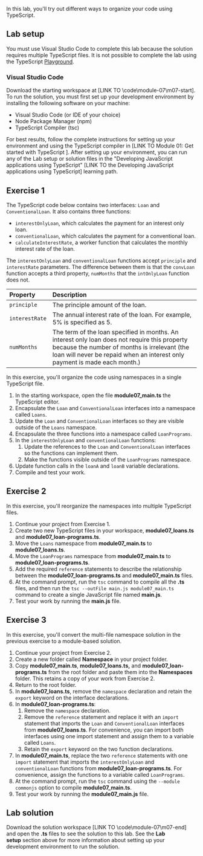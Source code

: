 In this lab, you'll try out different ways to organize your code using TypeScript.

## Lab setup

You must use Visual Studio Code to complete this lab because the solution requires multiple TypeScript files. It is not possible to complete the lab using the TypeScript [Playground](https://www.typescriptlang.org/play).

### Visual Studio Code

Download the starting workspace at [LINK TO \code\module-07\m07-start]. To run the solution, you must first set up your development environment by installing the following software on your machine:

- Visual Studio Code (or IDE of your choice)
- Node Package Manager (npm)
- TypeScript Compiler (tsc)

For best results, follow the complete instructions for setting up your environment and using the TypeScript compiler in [LINK TO Module 01: Get started with TypeScript ]. After setting up your environment, you can run any of the Lab setup or solution files in the "Developing JavaScript applications using TypeScript" [LINK TO the Developing JavaScript applications using TypeScript] learning path.

## Exercise 1

The TypeScript code below contains two interfaces: `Loan` and `ConventionalLoan`. It also contains three functions:

- `interestOnlyLoan`, which calculates the payment for an interest only loan.
- `conventionalLoan`, which calculates the payment for a  conventional loan.
- `calculateInterestRate`, a worker function that calculates the monthly interest rate of the loan.

The `interestOnlyLoan` and `conventionalLoan` functions accept `principle` and `interestRate` parameters. The difference between them is that the `convLoan` function accepts a third property, `numMonths` that the `intOnlyLoan` function does not.

| Property| Description|
| :--- | :--- |
| `principle`| The principle amount of the loan.|
| `interestRate`| The annual interest rate of the loan. For example, 5% is specified as 5.|
| `numMonths`| The term of the loan specified in months. An interest only loan does not require this property because the number of months is irrelevant (the loan will never be repaid when an interest only payment is made each month.)|

In this exercise, you'll organize the code using namespaces in a single TypeScript file.

1. In the starting workspace, open the file **module07_main.ts** the TypeScript editor.
2. Encapsulate the `Loan` and `ConventionalLoan` interfaces into a namespace called `Loans`.
3. Update the `Loan` and `ConventionalLoan` interfaces so they are visible outside of the `Loans` namespace.
4. Encapsulate the three functions into a namespace called `LoanPrograms`.
5. In the `interestOnlyLoan` and `conventionalLoan` functions:
   1. Update the references to the `Loan` and `ConventionalLoan` interfaces so the functions can implement them.
   2. Make the functions visible outside of the `LoanPrograms` namespace.
6. Update function calls in the `loanA` and `loanB` variable declarations.
7. Compile and test your work.

## Exercise 2

In this exercise, you'll reorganize the namespaces into multiple TypeScript files.

1. Continue your project from Exercise 1.
2. Create two new TypeScript files in your workspace, **module07_loans.ts** and **module07_loan-programs.ts**.
3. Move the `Loans` namespace from **module07_main.ts** to **module07_loans.ts**.
4. Move the `LoanPrograms` namespace from **module07_main.ts** to **module07_loan-programs.ts**.
5. Add the required `reference` statements to describe the relationship between the **module07_loan-programs.ts** and **module07_main.ts** files.
6. At the command prompt, run the `tsc` command to compile all the **.ts** files, and then run the `tsc --outFile main.js module07_main.ts` command to create a single JavaScript file named **main.js**.
7. Test your work by running the **main.js** file.

## Exercise 3

In this exercise, you'll convert the multi-file namespace solution in the previous exercise to a module-based solution.

1. Continue your project from Exercise 2.
2. Create a new folder called **Namespace** in your project folder.
3. Copy **module07_main.ts**, **module07_loans.ts,** and **module07_loan-programs.ts** from the root folder and paste them into the **Namespaces** folder. This retains a copy of your work from Exercise 2.
4. Return to the root folder.
5. In **module07_loans.ts**, remove the `namespace` declaration and retain the `export` keyword on the interface declarations.
6. In **module07_loan-programs.ts**:
   1. Remove the `namespace` declaration.
   2. Remove the `reference` statement and replace it with an `import` statement that imports the `Loan` and `ConventionalLoan` interfaces from **module07_loans.ts**. For convenience, you can import both interfaces using one import statement and assign them to a variable called `Loans`.
   3. Retain the `export` keyword on the two function declarations.
7. In **module07_main.ts**, replace the two `reference` statements with one `import` statement that imports the `interestOnlyLoan` and `conventionalLoan` functions from **module07_loan-programs.ts**. For convenience, assign the functions to a variable called `LoanPrograms`.
8. At the command prompt, run the `tsc` command using the `--module commonjs` option to compile **module07_main.ts**.
9. Test your work by running the **module07_main.js** file.

## Lab solution

Download the solution workspace [LINK TO \code\module-07\m07-end] and open the **.ts** files to see the solution to this lab. See the **Lab setup** section above for more information about setting up your development environment to run the solution.
